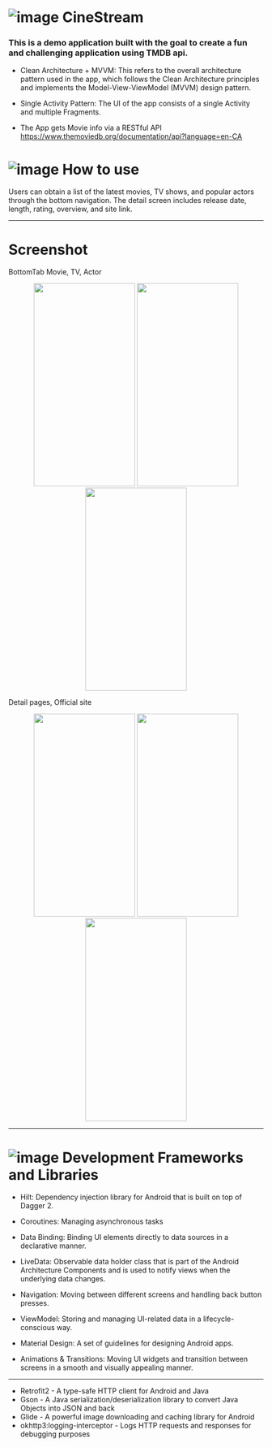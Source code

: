 # ![image](https://user-images.githubusercontent.com/54562350/234675789-1e8a08f2-cf9a-4f69-943d-2704ad8d0156.png) CineStream

### This is a demo application built with the goal to create a fun and challenging application using TMDB api.

- Clean Architecture + MVVM: This refers to the overall architecture pattern used in the app, which follows the Clean Architecture principles and implements the Model-View-ViewModel (MVVM) design pattern.

- Single Activity Pattern: The UI of the app consists of a single Activity and multiple Fragments.

- The App gets Movie info via a RESTful API https://www.themoviedb.org/documentation/api?language=en-CA

# ![image](https://user-images.githubusercontent.com/54562350/234645048-3deb40a4-098a-4953-923b-0d84540f0ab7.png)  How to use 

Users can obtain a list of the latest movies, TV shows, and popular actors through the bottom navigation. The detail screen includes release date, length, rating, overview, and site link.

***
# Screenshot
<p float="left">  
BottomTab Movie, TV, Actor 
   <p align="center">
<img src="https://user-images.githubusercontent.com/54562350/234672057-37c51bc7-21e3-463d-842a-8279c091670a.png"  width="200" height="400"/>
<img src="https://user-images.githubusercontent.com/54562350/234672050-a5913d49-6d5e-49e9-a605-016b8e34934a.png"  width="200" height="400"/>
<img src="https://user-images.githubusercontent.com/54562350/234672032-44609a9f-cd6f-4d7f-ba81-1392843ef587.png"  width="200" height="400"/>
   </p>
</p>

<p float="left">
Detail pages, Official site
   <p align="center">
<img src="https://user-images.githubusercontent.com/54562350/234672055-36ac8390-bffe-4595-a6ff-aab57b3517a2.png"  width="200" height="400"/>
<img src="https://user-images.githubusercontent.com/54562350/234672042-880af0d6-6ac2-4d30-952a-4acb790f8ca1.png"  width="200" height="400"/>
<img src="https://user-images.githubusercontent.com/54562350/234672049-39784e72-56dc-460b-a6e1-d4160f9094b3.png"  width="200" height="400"/>
   </p>
</p>

***
# ![image](https://user-images.githubusercontent.com/54562350/234645282-c050da5e-c71c-4484-b589-c4aac61aa811.png) Development Frameworks and Libraries
  - Hilt:  Dependency injection library for Android that is built on top of Dagger 2. 
  
  - Coroutines: Managing asynchronous tasks
  
  - Data Binding: Binding UI elements directly to data sources in a declarative manner.

  - LiveData: Observable data holder class that is part of the Android Architecture Components and is used to notify views when the underlying data changes.

  - Navigation: Moving between different screens and handling back button presses.

  - ViewModel: Storing and managing UI-related data in a lifecycle-conscious way.
 
  - Material Design: A set of guidelines for designing Android apps. 

  - Animations & Transitions: Moving UI widgets and transition between screens in a smooth and visually appealing manner.

***

- Retrofit2 - A type-safe HTTP client for Android and Java
- Gson - A Java serialization/deserialization library to convert Java Objects into JSON and back
- Glide - A powerful image downloading and caching library for Android
- okhttp3:logging-interceptor - Logs HTTP requests and responses for debugging purposes
